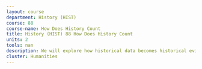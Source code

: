 ```yaml
---
layout: course 
department: History (HIST)
course: 88
course-name: How Does History Count
title: History (HIST) 88 How Does History Count
units: 2
tools: nan
description: We will explore how historical data becomes historical evidence and how recent technological advances affect long-established practices, such as close attention to historical context and contingency. Will the advent of fast computing and big data make history count more or lead to unprecedented insights into the study of change over time? During our weekly discussions, we will apply what we learn in lectures and labs to the analysis of selected historical sources and get an understanding of constructing historical datasets. We will also consider scholarly debates over quantitative evidence and historical argument.
cluster: Humanities
---
```

